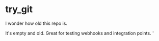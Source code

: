 # try_git


I wonder how old this repo is. 

It's empty and old.  Great for testing webhooks and integration points. '
